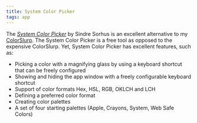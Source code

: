 ```yaml
---
title: System Color Picker
tags: app
---
```

The [<cite>System Color Picker</cite>](https://apps.apple.com/de/app/system-color-picker/id1545870783?mt=12) by Sindre Sorhus is an excellent alternative to my [ColorSlurp](/2024-04-15-colorslurp/). The System Color Picker is a free tool as opposed to the expensive ColorSlurp. Yet, System Color Picker has excellent features, such as:

- Picking a color with a magnifying glass by using a keyboard shortcut that can be freely configured
- Showing and hiding the app window with a freely configurable keyboard shortcut
- Support of color formats Hex, HSL, RGB, OKLCH and LCH
- Defining a preferred color format
- Creating color palettes
- A set of four starting palettes (Apple, Crayons, System, Web Safe Colors)
